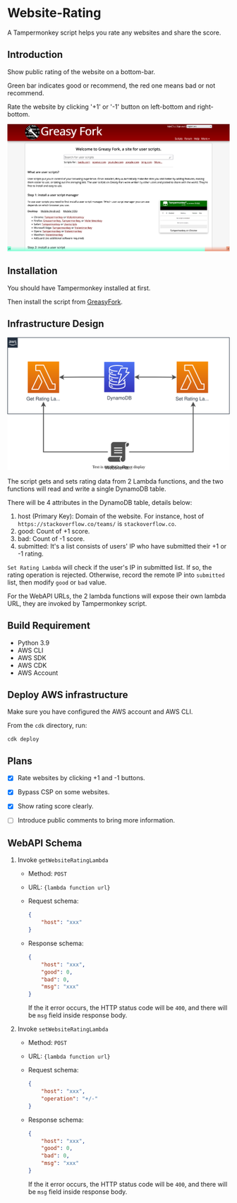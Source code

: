 # Website-Rating
A Tampermonkey script helps you rate any websites and share the score.

## Introduction
Show public rating of the website on a bottom-bar.

Green bar indicates good or recommend, the red one means bad or not recommend.

Rate the website by clicking '+1' or '-1' button on left-bottom and right-bottom.

![sample](./sample.png)

## Installation
You should have Tampermonkey installed at first.

Then install the script from [GreasyFork](https://greasyfork.org/zh-CN/scripts/464809-website-rating).

## Infrastructure Design
![infra](./infra_design.svg)

The script gets and sets rating data from 2 Lambda functions, and the two functions will read and write a single DynamoDB table.

There will be 4 attributes in the DynamoDB table, details below:
1. host (Primary Key): Domain of the website. For instance, host of `https://stackoverflow.co/teams/` is `stackoverflow.co`.
2. good: Count of +1 score.
3. bad: Count of -1 score.
4. submitted: It's a list consists of users' IP who have submitted their +1 or -1 rating.

`Set Rating Lambda` will check if the user's IP in submitted list. If so, the rating operation is rejected. Otherwise, record the remote IP into `submitted` list, then modify `good` or `bad` value.

For the WebAPI URLs, the 2 lambda functions will expose their own lambda URL, they are invoked by Tampermonkey script.

## Build Requirement
- Python 3.9
- AWS CLI
- AWS SDK
- AWS CDK
- AWS Account

## Deploy AWS infrastructure
Make sure you have configured the AWS account and AWS CLI.

From the `cdk` directory, run:
```shell
cdk deploy
```

## Plans

- [x] Rate websites by clicking +1 and -1 buttons.
- [x] Bypass CSP on some websites.
- [x] Show rating score clearly.
- [ ] Introduce public comments to bring more information.


## WebAPI Schema
1. Invoke `getWebsiteRatingLambda`

    - Method: `POST`

    - URL: `{lambda function url}`

    - Request schema:
        ```json
        {
            "host": "xxx"
        }
        ```
    
    - Response schema:
        ```json
        {
            "host": "xxx",
            "good": 0,
            "bad": 0,
            "msg": "xxx"
        }
        ```
        If the it error occurs, the HTTP status code will be `400`, and there will be `msg` field inside response body.

2. Invoke `setWebsiteRatingLambda`
   
   - Method: `POST`

    - URL: `{lambda function url}`

    - Request schema:
        ```json
        {
            "host": "xxx",
            "operation": "+/-"
        }
        ```
    
    - Response schema:
        ```json
        {
            "host": "xxx",
            "good": 0,
            "bad": 0,
            "msg": "xxx"
        }
        ```
        If the it error occurs, the HTTP status code will be `400`, and there will be `msg` field inside response body.